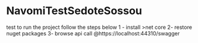 # NavomiTestSedoteSossou
test
to run the project follow the steps below
1 - install >net core
2- restore nuget packages
3- browse api call @https://localhost:44310/swagger

